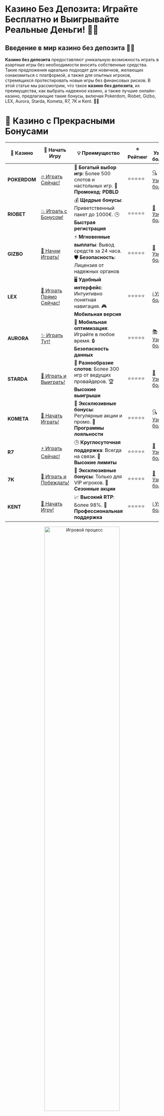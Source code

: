 # **Казино Без Депозита: Играйте Бесплатно и Выигрывайте Реальные Деньги! 🎰💸**

## Введение в мир **казино без депозита** 🎲✨

**Казино без депозита** предоставляют уникальную возможность играть в азартные игры без необходимости вносить собственные средства. Такие предложения идеально подходят для новичков, желающих ознакомиться с платформой, а также для опытных игроков, стремящихся протестировать новые игры без финансовых рисков. В этой статье мы рассмотрим, что такое **казино без депозита**, их преимущества, как выбрать надежное казино, а также лучшие онлайн-казино, предлагающие такие бонусы, включая Pokerdom, Riobet, Gizbo, LEX, Aurora, Starda, Kometa, R7, 7K и Kent. 🚀💡

# 🌟 Казино с Прекрасными Бонусами

| 🎲 **Казино** | 🔗 **Начать Игру** | 💡 **Преимущество** | ⭐ **Рейтинг** | 🔗 **Узнать больше** | 🆕 **Новая информация** |
|--------------|---------------------|---------------------|----------------|----------------------|-------------------------|
| **POKERDOM**  | [🔥 Играть Сейчас!](https://brandplay.link/4k77v2yx) | 🎉 **Богатый выбор игр**: Более 500 слотов и настольных игр. 🎁 **Промокод**: **PDBLD** | ⭐⭐⭐⭐⭐ | [🔍 Узнать больше](https://brandplay.link/4k77v2yx) | 🏆 **Победители турниров** получают эксклюзивные подарки! |
| **RIOBET**    | [💥 Играть с Бонусом!](https://brandplay.link/7xBLTPyj) | 💰 **Щедрые бонусы**: Приветственный пакет до 1000€. 🕒 **Быстрая регистрация** | ⭐⭐⭐⭐⭐ | [📖 Узнать больше](https://brandplay.link/7xBLTPyj) | 💬 **Поддержка 24/7** для комфортной игры в любое время! |
| **GIZBO**     | [🚀 Начни Играть!](https://brandplay.link/bprXw4YV) | ⚡ **Мгновенные выплаты**: Вывод средств за 24 часа. 🛡️ **Безопасность**: Лицензия от надежных органов | ⭐⭐⭐⭐⭐ | [📝 Узнать больше](https://brandplay.link/bprXw4YV) | 🔒 **SSL-шифрование** для максимальной безопасности данных игроков. |
| **LEX**       | [💎 Играть Прямо Сейчас!](https://brandplay.link/zW4hdDFV) | 🖥️ **Удобный интерфейс**: Интуитивно понятная навигация. 🎮 **Мобильная версия** | ⭐⭐⭐⭐⭐ | [ℹ️ Узнать больше](https://brandplay.link/zW4hdDFV) | 📱 **Поддержка всех мобильных устройств** для удобства игры в любом месте. |
| **AURORA**    | [✨ Играть Тут!](https://10trafic-stat2.com/click/668546556bcc6313411604bd/6766/13032/subaccount) | 📱 **Мобильная оптимизация**: Играйте в любое время. 🔒 **Безопасность данных** | ⭐⭐⭐⭐⭐ | [📚 Узнать больше](https://10trafic-stat2.com/click/668546556bcc6313411604bd/6766/13032/subaccount) | 🌍 **Международная лицензия** на деятельность в разных странах. |
| **STARDА**    | [🎉 Играть и Выиграть!](https://brandplay.link/fB7xwRFL) | 🎰 **Разнообразие слотов**: Более 300 игр от ведущих провайдеров. 🏆 **Высокие выигрыши** | ⭐⭐⭐⭐⭐ | [🔎 Узнать больше](https://brandplay.link/fB7xwRFL) | 🎉 **Ежемесячные турниры** с крупными призами! |
| **KOMETA**    | [🎁 Начать Играть!](https://brandplay.link/8ZymQJV8) | 🎁 **Эксклюзивные бонусы**: Регулярные акции и промо. 🔄 **Программы лояльности** | ⭐⭐⭐⭐⭐ | [🔍 Узнать больше](https://brandplay.link/8ZymQJV8) | 🌟 **Персонализированные предложения** для долгосрочных игроков. |
| **R7**        | [⚡ Играть Сейчас!](https://brandplay.link/bMd3Yjsw) | 🕒 **Круглосуточная поддержка**: Всегда на связи. 💸 **Высокие лимиты** | ⭐⭐⭐⭐⭐ | [📖 Узнать больше](https://brandplay.link/bMd3Yjsw) | 🎯 **Рейтинг игроков** для лучших участников. |
| **7K**        | [🎯 Играть и Побеждать!](https://brandplay.link/BvQyFShp) | 🌟 **Эксклюзивные бонусы**: Только для VIP игроков. 🎉 **Сезонные акции** | ⭐⭐⭐⭐⭐ | [📝 Узнать больше](https://brandplay.link/BvQyFShp) | 🥇 **Особые привилегии** для постоянных игроков. |
| **KENT**      | [🔑 Начать Игру!](https://brandplay.link/Fv2WP3js) | 📈 **Высокий RTP**: Более 98%. 💼 **Профессиональная поддержка** | ⭐⭐⭐⭐⭐ | [ℹ️ Узнать больше](https://brandplay.link/Fv2WP3js) | 💬 **Поддержка на нескольких языках** для удобства игроков. |

<div align="center"> <img src="https://i.pinimg.com/originals/1d/b3/25/1db325483acbe642c6d4e6fdd73a4988.gif" alt="Игровой процесс" width="70%"> </div>
---

# 🚀 Быстрые Выигрыши и Поддержка

| 🎲 **Казино** | 🔗 **Начать Игру** | 💡 **Преимущество** | ⭐ **Рейтинг** | 🔗 **Узнать больше** | 🆕 **Новая информация** |
|--------------|---------------------|---------------------|----------------|----------------------|-------------------------|
| **GAMA**      | [🎯 Играть Прямо Сейчас!](https://brandplay.link/j6NMKsDz) | 🔍 **Интуитивный интерфейс**: Легкость использования. 🏅 **Престижные турниры** | ⭐⭐⭐⭐☆ | [🔎 Узнать больше](https://brandplay.link/j6NMKsDz) | 🏆 **Турниры с большими призами** каждый месяц. |
| **ONION**     | [💥 Играть и Выигрывать!](https://brandplay.link/zBGRVpQ9) | 🤑 **Низкие ставки**: Идеально для начинающих. 🔄 **Быстрые выводы** | ⭐⭐⭐⭐☆ | [🔍 Узнать больше](https://brandplay.link/zBGRVpQ9) | 🎮 **Казино для новичков** с простыми правилами. |
| **ЧЕМПИОН**   | [🏅 Играть в Турнире!](https://temon-gter.cfd/go/lRq?p80412p304504pcc44t17455) | 🏅 **Лояльная программа**: Награды за активность. 🎁 **Ежемесячные бонусы** | ⭐⭐⭐⭐☆ | [📖 Узнать больше](https://temon-gter.cfd/go/lRq?p80412p304504pcc44t17455) | 🥇 **Турниры и лояльность** — каждый шаг вознаграждается. |
| **VAVADA**    | [🚀 Играть Без Ожидания!](https://vavadapartner.pro/?promo=ea5c9275-6854-4505-94fc-95ab18221945-linkb2) | 🚀 **Быстрая регистрация**: Начните играть мгновенно. 🔐 **Безопасные транзакции** | ⭐⭐⭐⭐☆ | [📝 Узнать больше](https://vavadapartner.pro/?promo=ea5c9275-6854-4505-94fc-95ab18221945-linkb2) | 🏆 **Программа для новых игроков** с бонусами за регистрацию. |
| **FRIENDS**   | [🎉 Играть и Развлекаться!](https://gofriends.mba/linkb2) | 🤝 **Социальные игры**: Играйте с друзьями. 🌐 **Мультиплатформенность** | ⭐⭐⭐⭐☆ | [ℹ️ Узнать больше](https://gofriends.mba/linkb2) | 🎮 **Играйте с друзьями** и зарабатывайте бонусы за совместные действия. |
| **1WIN**      | [⚡ Играть и Выигрывать!](https://brandplay.link/smXVpBbG) | 🏆 **Спортивные ставки**: Широкий выбор видов спорта. 💵 **Высокие коэффициенты** | ⭐⭐⭐⭐☆ | [📚 Узнать больше](https://brandplay.link/smXVpBbG) | ⚽ **Бонусы на спортивные ставки** для активных игроков. |
| **DRIP**      | [💥 Играть Сразу!](https://drp-ircp01.com/c07e6a3db) | 🌐 **Инновационные игры**: Новейшие игровые технологии. 🛡️ **Высокая безопасность** | ⭐⭐⭐⭐☆ | [🔎 Узнать больше](https://drp-ircp01.com/c07e6a3db) | 🔧 **Инновационные функции** для удобства игры. |
| **JOYCASINO** | [🎰 Играть И Побеждать!](https://rpc30.call2me.pro/?/ru/registration?apkpop=0&partner=p24970p3291217pc98f) | 🎁 **Приятные бонусы**: Ежедневные акции и подарки. 🕹️ **Разнообразие игр** | ⭐⭐⭐⭐☆ | [🔍 Узнать больше](https://rpc30.call2me.pro/?/ru/registration?apkpop=0&partner=p24970p3291217pc98f) | 🎉 **Щедрые фриспины** для новых игроков. |
| **PLAYFORTUNA** | [🔥 Играть С Бонусом!](https://fortunapromo.net/alt/playfortuna/registration?0dc4a9362a71feb7e3f165fb8e766f70) | 🎉 **Регулярные акции**: Бонусы, фриспины и многое другое. 🏅 **Турниры** | ⭐⭐⭐⭐☆ | [📚 Узнать больше](https://fortunapromo.net/alt/playfortuna/registration?0dc4a9362a71feb7e3f165fb8e766f70) | 🎯 **Выгодные предложения** на популярные игры. |
| **SYKAA**     | [💸 Играть Сейчас!](https://s-two-way.com/?source=linkb2&pid=30697) | 💸 **Доступные ставки**: Идеально для новичков. 🎁 **Щедрые бонусы** | ⭐⭐⭐⭐☆ | [🔍 Узнать больше](https://s-two-way.com/?source=linkb2&pid=30697) | 💥 **Акции с большими бонусами** для новичков и опытных игроков. |

<div align="center"> <img src="https://schaeffers-cdn.s3.amazonaws.com/images/default-source/schaeffers-cdn-images/default-images/sectors/bigstock-casino-gambling-concept-with-f-369012793.jpg?sfvrsn=493ad806_4" alt="Игровой процесс" width="70%"> </div>
---

# 💸 Казино с Привлекательными Программами Лояльности

| 🎲 **Казино** | 🔗 **Начать Игру** | 💡 **Преимущество** | ⭐ **Рейтинг** | 🔗 **Узнать больше** | 🆕 **Новая информация** |
|--------------|---------------------|---------------------|----------------|----------------------|-------------------------|
| **KOMETA**    | [🎯 Начни Играть!](https://brandplay.link/8ZymQJV8) | 🎁 **Эксклюзивные бонусы**: Регулярные акции и промо. 🔄 **Программы лояльности** | ⭐⭐⭐⭐⭐ | [🔍 Узнать больше](https://brandplay.link/8ZymQJV8) | 🌟 **Персонализированные предложения** для долгосрочных игроков. |
| **1Xslots**   | [🏅 Играть Прямо Сейчас!](https://brandplay.link/hSB1khtr) | 🎉 **Множество акций**: Еженедельные бонусы и турниры. 🛡️ **Безопасность** | ⭐⭐⭐⭐⭐ | [📚 Узнать больше](https://brandplay.link/hSB1khtr) | 🏅 **Награды за активность**: участники программы лояльности получают специальные привилегии. |
| **R7**        | [🚀 Играть Сейчас!](https://brandplay.link/bMd3Yjsw) | 🕒 **Круглосуточная поддержка**: Всегда на связи. 💸 **Высокие лимиты** | ⭐⭐⭐⭐⭐ | [📖 Узнать больше](https://brandplay.link/bMd3Yjsw) | 💬 **VIP-поддержка** для постоянных игроков с приоритетом. |

<div align="center"> <img src="https://i.pinimg.com/originals/1d/b3/25/1db325483acbe642c6d4e6fdd73a4988.gif" alt="Игровой процесс" width="70%"> </div>
---

---

## Что такое **казино без депозита**? 🧐🔍

**Казино без депозита** — это онлайн-платформы, которые предлагают игрокам бонусы без необходимости внесения депозита. Такие бонусы могут быть в виде бесплатных спинов, бонусных средств или фриспинов, которые можно использовать для игры в определенные слоты или другие азартные игры.

### Основные виды бонусов без депозита 📝✅

1. **Бесплатные спины**: Позволяют вращать барабаны выбранных слотов бесплатно.
2. **Бонусные средства**: Предоставляют определенную сумму денег для игры в казино.
3. **Фриспины**: Бесплатные вращения, часто привязанные к конкретным слотам.
4. **Кэшбэк**: Возврат части проигранных средств за определенный период.

---

## Преимущества **казино без депозита** 🏆🎰

### 1. **Безрисковая игра** 🆓✔️

Игроки могут наслаждаться азартными играми без риска потерять собственные деньги. Это отличный способ протестировать казино и его игры перед тем, как внести депозит.

### 2. **Ознакомление с платформой** 🎮📚

Бонусы без депозита позволяют игрокам ознакомиться с интерфейсом казино, ассортиментом игр и качеством обслуживания клиентов.

### 3. **Возможность выиграть реальные деньги** 💸🎯

Хотя шансы на выигрыш могут быть ниже, чем при игре на реальные деньги, все же есть возможность получить реальные призы без вложений.

### 4. **Отличный старт для новичков** 🌟🚀

Новички могут начать свой игровой путь без финансовых вложений, что помогает лучше понять механику азартных игр и разработать собственные стратегии.

---

## Как выбрать надежное **казино без депозита**? 🧐✅

### 1. **Проверка лицензии и регулирования** 🏢🔍

Убедитесь, что казино имеет действующую лицензию от авторитетного регулятора, такого как Malta Gaming Authority (MGA), UK Gambling Commission или Curacao eGaming. Это гарантирует безопасность и честность игры.

### 2. **Репутация и отзывы** 📝⭐

Читайте отзывы других игроков и рейтинги казино. Надежные казино обычно имеют положительные отзывы и высокие оценки от пользователей.

### 3. **Ассортимент игр** 🎮🎰

Выбирайте казино с широким выбором игр от проверенных провайдеров. Это обеспечит разнообразие и высокое качество игрового процесса.

### 4. **Условия бонусов** 📜🔍

Внимательно изучите условия использования бонусов без депозита. Обратите внимание на требования по отыгрышу, максимальные суммы выигрыша и доступные игры для бонусов.

### 5. **Поддержка клиентов** 📞💬

Надежное казино должно предлагать качественную поддержку клиентов через различные каналы связи, такие как чат, электронная почта или телефон, доступную 24/7.

---

## Лучшие казино для **игровых автоматов демо** 🏅🎲

### 1. **Pokerdom** 🏆🎰

#### Основные характеристики:
- **Лицензия:** Curacao eGaming
- **Ассортимент игр:** Слоты, покер, рулетка, живое казино
- **Бонусы без депозита:** Бесплатные спины на популярных слотах
- **Методы оплаты:** Банковские карты, электронные кошельки, криптовалюты
- **Поддержка клиентов:** 24/7 через чат и электронную почту

#### Преимущества:
- **Интеграция с покерной платформой:** Идеально для любителей покера.
- **Широкий выбор игр:** Включая **игровые автоматы демо** от ведущих провайдеров.
- **Высокие лимиты на ставки и быстрые выплаты:** Подходит для игроков с крупными бюджетами.

### 2. **Riobet** 🎮💎

#### Основные характеристики:
- **Лицензия:** Malta Gaming Authority (MGA)
- **Ассортимент игр:** Слоты, настольные игры, спортивные ставки, живое казино
- **Бонусы без депозита:** Бесплатные спины и бонусные средства для новых игроков
- **Методы оплаты:** Visa, MasterCard, PayPal, Skrill
- **Поддержка клиентов:** Чат и телефон

#### Преимущества:
- **Интеграция спортивных ставок и казино:** Идеально для тех, кто любит ставить на спорт.
- **Высокое качество обслуживания клиентов:** Профессиональная и быстрая поддержка.
- **Регулярные акции и турниры:** Повышают шансы на выигрыш и делают игру более интересной.

### 3. **Gizbo** 💰🎉

#### Основные характеристики:
- **Лицензия:** UK Gambling Commission
- **Ассортимент игр:** Слоты, рулетка, блэкджек, живое казино
- **Бонусы без депозита:** Бесплатные спины и бонусные средства
- **Методы оплаты:** Банковские карты, электронные кошельки, криптовалюты
- **Поддержка клиентов:** 24/7 через чат и электронную почту

#### Преимущества:
- **Многообразие игр от топовых провайдеров:** Отличный выбор для всех типов игроков.
- **Быстрые выплаты и разнообразные методы депозита:** Удобство и скорость транзакций.
- **Надежная система безопасности:** Современные технологии шифрования данных.

### 4. **LEX** 🦁✨

#### Основные характеристики:
- **Лицензия:** Curacao eGaming
- **Ассортимент игр:** Слоты, покер, рулетка, живое казино
- **Бонусы без депозита:** Бесплатные спины и бонусные средства на выбранных слотах
- **Методы оплаты:** Visa, MasterCard, Neteller, Skrill
- **Поддержка клиентов:** 24/7 через чат и электронную почту

#### Преимущества:
- **Оптимизировано для мобильных устройств:** Отличная работа на смартфонах и планшетах.
- **Большой выбор игр от ведущих провайдеров:** Включая популярные демо-слоты.
- **Отличное качество графики и интерфейса:** Удобный и привлекательный дизайн.

### 5. **Aurora** 🏅🎲

#### Основные характеристики:
- **Лицензия:** Malta Gaming Authority (MGA)
- **Ассортимент игр:** Слоты, настольные игры, видеопокер, живое казино
- **Бонусы без депозита:** Бесплатные спины и бонусные средства для новых игроков
- **Методы оплаты:** Банковские карты, электронные кошельки, банковские переводы
- **Поддержка клиентов:** Чат и электронная почта

#### Преимущества:
- **Один из старейших и самых надёжных операторов:** Высокий уровень доверия среди игроков.
- **Инновационные игры и эксклюзивные предложения:** Постоянное обновление ассортимента.
- **Высокие лимиты на ставки и быстрые выплаты:** Подходит для игроков, желающих делать крупные ставки.

### 6. **Starda** 🎰🦊

#### Основные характеристики:
- **Лицензия:** Curacao eGaming
- **Ассортимент игр:** Слоты, рулетка, блэкджек, живое казино
- **Бонусы без депозита:** Бесплатные спины и бонусные средства
- **Методы оплаты:** Visa, MasterCard, Skrill, Neteller
- **Поддержка клиентов:** 24/7 через чат и электронную почту

#### Преимущества:
- **Интерактивная игровая платформа с миссиями и наградами:** Увлекательный игровой процесс.
- **Широкий выбор игр от топовых провайдеров:** Высококачественные слоты и настольные игры.
- **Отличное обслуживание клиентов и быстрая поддержка:** Профессиональная и оперативная помощь.

### 7. **Kometa** 🎮💎

#### Основные характеристики:
- **Лицензия:** Malta Gaming Authority (MGA)

- **Ассортимент игр:** Слоты, покер, рулетка, живое казино
- **Бонусы без депозита:** Бесплатные спины и бонусные средства
- **Методы оплаты:** Банковские карты, электронные кошельки, криптовалюты
- **Поддержка клиентов:** 24/7 через чат и электронную почту

#### Преимущества:
- **Большой выбор слотов и настольных игр:** Подходит для игроков с разными предпочтениями.
- **Поддержка криптовалют для быстрого вывода средств:** Удобство и скорость транзакций.
- **Регулярные акции и бонусы для постоянных игроков:** Повышают шансы на выигрыш.
- **Высокие стандарты безопасности:** Защита личных и финансовых данных.

### 8. **R7** 🐼👑

#### Основные характеристики:
- **Лицензия:** Malta Gaming Authority (MGA)
- **Ассортимент игр:** Слоты, настольные игры, видеопокер, живое казино
- **Бонусы без депозита:** Бесплатные спины и бонусные средства
- **Методы оплаты:** Visa, MasterCard, Skrill, Neteller
- **Поддержка клиентов:** 24/7 через чат и электронную почту

#### Преимущества:
- **Удобный интерфейс и приятный дизайн:** Легкость навигации и эстетика.
- **Высокие стандарты безопасности и честности:** Надежные технологии шифрования.
- **Программа лояльности и VIP-услуги:** Вознаграждения для постоянных игроков.
- **Большой выбор игр от проверенных провайдеров:** Высокое качество игрового процесса.

### 9. **7K** 🎲💼

#### Основные характеристики:
- **Лицензия:** UK Gambling Commission
- **Ассортимент игр:** Слоты, рулетка, блэкджек, живое казино
- **Бонусы без депозита:** Бесплатные спины и бонусные средства
- **Методы оплаты:** Банковские карты, электронные кошельки, банковские переводы
- **Поддержка клиентов:** Чат и телефон

#### Преимущества:
- **Интеграция спортивных ставок и казино:** Идеально для любителей спорта и азартных игр.
- **Широкий выбор демо-слотов и провайдеров:** Большой ассортимент и высокое качество игр.
- **Надёжное и быстрое обслуживание:** Эффективная поддержка клиентов.
- **Высокие лимиты на ставки:** Подходит для хайроллеров.

### 10. **Kent** 🎰🔄

#### Основные характеристики:
- **Лицензия:** Malta Gaming Authority (MGA)
- **Ассортимент игр:** Слоты, настольные игры, видеопокер, живое казино
- **Бонусы без депозита:** Бесплатные спины и бонусные средства
- **Методы оплаты:** Visa, MasterCard, Skrill, Neteller, криптовалюты
- **Поддержка клиентов:** 24/7 через чат и электронную почту

#### Преимущества:
- **Современный дизайн и удобный интерфейс:** Привлекательная и интуитивно понятная платформа.
- **Большой выбор игр от проверенных провайдеров:** Высокое качество игрового процесса.
- **Высокие лимиты на депозиты и быстрые выплаты:** Удобство и эффективность транзакций.
- **Регулярные акции и бонусы:** Повышают шансы на выигрыш и делают игру более интересной.

---

## Как воспользоваться **бонусами без депозита**? 🧠💡

### 1. **Регистрация в онлайн-казино** 🏢✅

Для начала игры в казино без депозита необходимо зарегистрироваться в одном из лучших онлайн-казино, таких как Pokerdom, Riobet или Gizbo. При регистрации обычно требуется предоставить основные данные, такие как имя, адрес электронной почты и номер телефона.

### 2. **Получение бонуса без депозита** 🎁🆓

После регистрации перейдите в раздел "Бонусы" или "Акции" и выберите предложение без депозита. Иногда бонус автоматически зачисляется на счет нового игрока, а иногда требуется ввести специальный промокод.

### 3. **Выбор игры и использование бонуса** 🎰🔄

Выберите интересующую вас игру из ассортимента казино и начните играть с использованием полученных бонусных средств или бесплатных спинов. Это позволит вам протестировать игру и попробовать выиграть реальные деньги без вложений.

### 4. **Выполнение условий отыгрыша** 📜🔍

Чтобы вывести выигранные средства, необходимо выполнить условия отыгрыша, которые обычно включают оборот бонусной суммы определенное количество раз. Внимательно изучите условия бонуса, чтобы избежать недоразумений.

---

## Безопасность и ответственность при использовании **казино без депозита** 🔒🛡️

### 1. **Выбор надежного казино** 🏢✅

Убедитесь, что выбранное казино имеет действующую лицензию от авторитетного регулятора и положительные отзывы от игроков. Это гарантирует безопасность ваших данных и честность игр.

### 2. **Играйте ответственно** 🧘‍♂️🕰️

Хотя игра в казино без депозита не требует вложений, важно контролировать время и усилия, потраченные на игру. Установите для себя лимиты и придерживайтесь их, чтобы избежать игровой зависимости.

### 3. **Использование инструментов самоконтроля** 📅⏰

Многие онлайн-казино предлагают инструменты для установки лимитов по времени и активности. Используйте эти инструменты, чтобы поддерживать контроль над своей игрой и предотвращать возможные проблемы.

---

## Заключение: Играйте в **казино без депозита** и выигрывайте бесплатно! 🏁🎉

**Казино без депозита** предоставляют отличный способ начать игровой путь без финансовых вложений. Они позволяют познакомиться с платформой, протестировать игры и, возможно, выиграть реальные деньги без риска. Следуйте нашим советам по выбору надежного казино, используйте бонусы ответственно и наслаждайтесь игровым процессом. Удачи и больших выигрышей! 🍀💰🎰

---

## Часто задаваемые вопросы (FAQ) ❓📚

### 1. Что такое **казино без депозита**? 🎰🌐

**Казино без депозита** — это онлайн-платформы, предлагающие бонусы без необходимости внесения депозита. Это могут быть бесплатные спины, бонусные средства или фриспины, которые можно использовать для игры в определенные азартные игры.

### 2. Как получить бонус без депозита? 🆓🎁

Для получения бонуса без депозита необходимо зарегистрироваться в одном из онлайн-казино, предлагающих такие бонусы. После регистрации бонус может быть автоматически зачислен на ваш счет или потребовать ввода специального промокода.

### 3. Можно ли вывести выигранные средства с бонуса без депозита? 💸❓

Да, можно, но для этого необходимо выполнить условия отыгрыша, указанные в правилах бонуса. Обычно это включает оборот бонусной суммы определенное количество раз.

### 4. Какие преимущества у **казино без депозита**? 💡✨

Основные преимущества включают возможность игры без финансовых рисков, ознакомление с платформой и играми, а также шанс выиграть реальные деньги без вложений.

### 5. Есть ли риски при использовании **казино без депозита**? ⚠️🔍

Основные риски связаны с выполнением условий отыгрыша и возможными ограничениями на вывод средств. Важно выбирать надежные казино и внимательно читать условия бонусов.

---

**Наслаждайтесь игрой и удачи вам в мире казино без депозита! 🎰💎✨**
